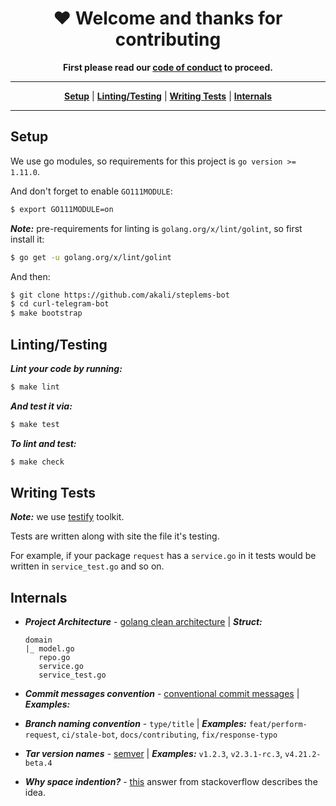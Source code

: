 <h1 align="center">♥️ Welcome and thanks for contributing</h1>
<p align="center">
    <strong>
        First please read our <a href="https://github.com/akali/steplems-bot/blob/master/CODE_OF_CONDUCT.md">code of conduct</a> to proceed.
    </strong>
</p>

----

<p align="center">
    <strong><a href="#setup">Setup</a></strong>
    |
    <strong><a href="#linting-testing">Linting/Testing</a></strong>
    |
    <strong><a href="#writing-tests">Writing Tests</a></strong>
    |
    <strong><a href="#internals">Internals</a></strong>
</p>

----

<h2 id="chat">Setup</h2>

We use go modules, so requirements for this project is `go version >= 1.11.0`.

And don't forget to enable `GO111MODULE`:
```sh
$ export GO111MODULE=on
```

***Note:*** pre-requirements for linting is `golang.org/x/lint/golint`, so first install it:
```sh
$ go get -u golang.org/x/lint/golint
```

And then:

```sh
$ git clone https://github.com/akali/steplems-bot
$ cd curl-telegram-bot
$ make bootstrap
```


<h2 id="linting-testing">Linting/Testing</h2>

***Lint your code by running:***
```sh
$ make lint
```

***And test it via:***
```sh
$ make test
```

***To lint and test:***
```sh
$ make check
```


<h2 id="writing-tests">Writing Tests</h2>

***Note:*** we use [testify](https://github.com/stretchr/testify) toolkit.

Tests are written along with site the file it's testing.

For example, if your package `request` has a `service.go` in it
tests would be written in `service_test.go` and so on.


<h2 id="internals">Internals</h2>

* ***Project Architecture*** - [golang clean architecture](https://github.com/bxcodec/go-clean-arch) | ***Struct:***
  ```
  domain
  |_ model.go
     repo.go
     service.go
     service_test.go
  ```

* ***Commit messages convention*** -
[conventional commit messages](https://www.conventionalcommits.org/en/v1.0.0-beta.4/#examples) | ***Examples:***

* ***Branch naming convention*** -
`type/title` | ***Examples:*** `feat/perform-request`, `ci/stale-bot`, `docs/contributing`, `fix/response-typo`

* ***Tar version names*** -
[semver](https://semver.org/) | ***Examples:*** `v1.2.3`, `v2.3.1-rc.3`, `v4.21.2-beta.4`

* ***Why space indention?*** -
[this](https://softwareengineering.stackexchange.com/a/66) answer from stackoverflow describes the idea.
